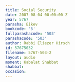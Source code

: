 ```yaml
---
title: Social Security
date: 2007-08-04 00:00:00 Z
year: 5767
parasha: Eikev
bookcode: '5'
fullparashacode: '503'
parashacode: '503'
author: Rabbi Eliezer Hirsch
id: 57675032
filename: 5767-503-2
layout: audio
moment: Kabalat Shabbat
shabbat: 
occasion: 
---
```


